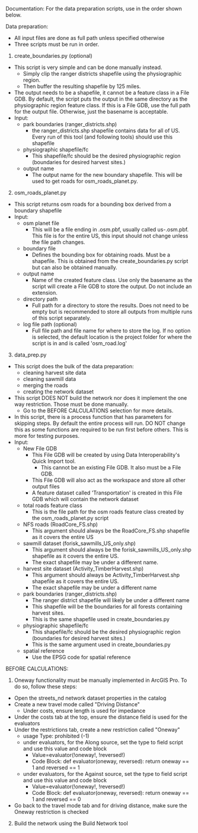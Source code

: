 Documentation:
For the data preparation scripts, use in the order shown below.

Data preparation:
- All input files are done as full path unless specified otherwise
- Three scripts must be run in order.
1. create_boundaries.py (optional)
  - This script is very simple and can be done manually instead. 
    - Simply clip the ranger districts shapefile using the physiographic region.
    - Then buffer the resulting shapefile by 125 miles.
  - The output needs to be a shapefile, it cannot be a feature class in a File GDB. By default, the script puts the output
    in the same directory as the physiographic region feature class. If this is a File GDB, use the full path for the 
    output file. Otherwise, just the basename is acceptable.
  - Input:
    - park boundaries (ranger_districts.shp)
      - the ranger_districts.shp shapefile contains data for all of US. Every run of this tool (and following tools) 
        should use this shapefile
    - physiographic shapefile/fc
      - This shapefile/fc should be the desired physiographic region (boundaries for desired harvest sites.)
    - output name
      - The output name for the new boundary shapefile. This will be used to get roads for osm_roads_planet.py. 

2. osm_roads_planet.py
  - This script returns osm roads for a bounding box derived from a boundary shapefile
  - Input:
    - osm planet file
      - This will be a file ending in .osm.pbf, usually called us-<yymmdd>.osm.pbf. This file is for the entire US,
        this input should not change unless the file path changes.
    - boundary file
      - Defines the bounding box for obtaining roads. Must be a shapefile. This is obtained from the 
        create_boundaries.py script but can also be obtained manually.
    - output name
      - Name of the created feature class. Use only the basename as the script will create a File GDB to store the
        output. Do not include an extension.
    - directory path
      - Full path for a directory to store the results. Does not need to be empty but is recommended to store all 
        outputs from multiple runs of this script separately.
    - log file path (optional)
      - Full file path and file name for where to store the log. If no option is selected, the default location
        is the project folder for where the script is in and is called 'osm_road.log'

3. data_prep.py
  - This script does the bulk of the data preparation:
    - cleaning harvest site data
    - cleaning sawmill data
    - merging the roads 
    - creating the network dataset
  - This script DOES NOT build the network nor does it implement the one way restriction. Those must be done manually.
    - Go to the BEFORE CALCULATIONS selection for more details.
  - In this script, there is a process function that has parameters for skipping steps. By default the entire process 
    will run. DO NOT change this as some functions are required to be run first before others. This is more for 
    testing purposes.
  - Input:
    - New File GDB
      - This File GDB will be created by using Data Interoperability's Quick Import tool.
        - This cannot be an existing File GDB. It also must be a File GDB.
      - This File GDB will also act as the workspace and store all other output files
      - A feature dataset called 'Transportation' is created in this File GDB which will contain the network dataset
    - total roads feature class
      - This is the file path for the osm roads feature class created by the osm_roads_planet.py script
    - NFS roads (RoadCore_FS.shp)
      - This argument should always be the RoadCore_FS.shp shapefile as it covers the entire US
    - sawmill dataset (forisk_sawmills_US_only.shp)
      - This argument should always be the forisk_sawmills_US_only.shp shapefile as it covers the entire US. 
      - The exact shapefile may be under a different name.
    - harvest site dataset (Activity_TimberHarvest.shp)
      - This argument should always be Activity_TimberHarvest.shp shapefile as it covers the entire US.
      - The exact shapefile may be under a different name
    - park boundaries (ranger_districts.shp)
      - The ranger district shapefile will likely be under a different name
      - This shapefile will be the boundaries for all forests containing harvest sites.
      - This is the same shapefile used in create_boundaries.py
    - physiographic shapefile/fc
      - This shapefile/fc should be the desired physiographic region (boundaries for desired harvest sites.)
      - This is the same argument used in create_boundaries.py
    - spatial reference
      - Use the EPSG code for spatial reference
    
BEFORE CALCULATIONS:
1. Oneway functionality must be manually implemented in ArcGIS Pro. To do so, follow these steps:
  - Open the streets_nd network dataset properties in the catalog
  - Create a new travel mode called "Driving Distance"
    - Under costs, ensure length is used for impedance
  - Under the costs tab at the top, ensure the distance field is used for the evaluators
  - Under the restrictions tab, create a new restriction called "Oneway"
    - usage Type: prohibited (-1)
    - under evaluators, for the Along source, set the type to field script and use this value and code block
      - Value=evaluator(!oneway!, !reversed!)
      - Code Block:
        def evaluator(oneway, reversed):
          return oneway == 1 and reversed == 1
    - under evaluators, for the Against source, set the type to field script and use this value and code block
      - Value=evaluator(!oneway!, !reversed!)
      - Code Block:
        def evaluator(oneway, reversed):
          return oneway == 1 and reversed == 0
  - Go back to the travel mode tab and for driving distance, make sure the Oneway restriction is checked
2. Build the network using the Build Network tool

